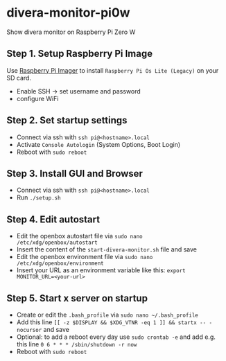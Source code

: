 # divera-monitor-pi0w

Show divera monitor on Raspberry Pi Zero W

## Step 1. Setup Raspberry Pi Image
Use [Raspberry Pi Imager](https://www.raspberrypi.com/software/) to install `Raspberry Pi Os Lite (Legacy)` on your SD card.
 - Enable SSH -> set username and password
 - configure WiFi 

## Step 2. Set startup settings
- Connect via ssh with `ssh pi@<hostname>.local`
- Activate `Console Autologin` (System Options, Boot Login)
- Reboot with `sudo reboot`

## Step 3. Install GUI and Browser
- Connect via ssh with `ssh pi@<hostname>.local`
- Run `./setup.sh`

## Step 4. Edit autostart
- Edit the openbox autostart file via `sudo nano /etc/xdg/openbox/autostart`
- Insert the content of the `start-divera-monitor.sh` file and save
- Edit the openbox environment file via `sudo nano /etc/xdg/openbox/environment`
- Insert your URL as an environment variable like this: `export MONITOR_URL=<your-url>`

## Step 5. Start x server on startup
- Create or edit the `.bash_profile` via `sudo nano ~/.bash_profile`
- Add this line `[[ -z $DISPLAY && $XDG_VTNR -eq 1 ]] && startx -- -nocursor` and save
- Optional: to add a reboot every day use `sudo crontab -e` and add e.g. this line `0 6 * * * /sbin/shutdown -r now`
- Reboot with `sudo reboot`

